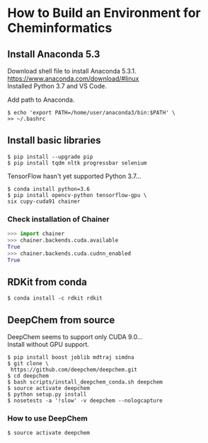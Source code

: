 # How to Build an Environment for Cheminformatics

## Install Anaconda 5.3
Download shell file to install Anaconda 5.3.1.  
https://www.anaconda.com/download/#linux  
Installed Python 3.7 and VS Code.

Add path to Anaconda.

```
$ echo 'export PATH=/home/user/anaconda3/bin:$PATH' \
>> ~/.bashrc
```

## Install basic libraries

```
$ pip install --upgrade pip
$ pip install tqdm nltk progressbar selenium
```

TensorFlow hasn't yet supported Python 3.7...

```
$ conda install python=3.6
$ pip install opencv-python tensorflow-gpu \
six cupy-cuda91 chainer
```

### Check installation of Chainer

```python
>>> import chainer
>>> chainer.backends.cuda.available
True
>>> chainer.backends.cuda.cudnn_enabled
True
```

## RDKit from conda

```
$ conda install -c rdkit rdkit
```

## DeepChem from source

DeepChem seems to support only CUDA 9.0...  
Install without GPU support.

```
$ pip install boost joblib mdtraj simdna
$ git clone \
 https://github.com/deepchem/deepchem.git
$ cd deepchem
$ bash scripts/install_deepchem_conda.sh deepchem
$ source activate deepchem
$ python setup.py install
$ nosetests -a '!slow' -v deepchem --nologcapture  
```

### How to use DeepChem

```
$ source activate deepchem
```
